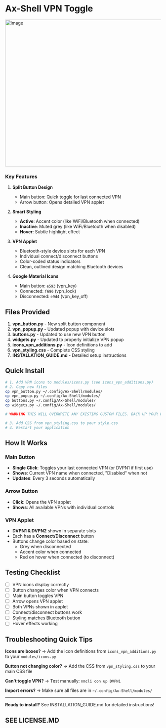 # Ax-Shell VPN Toggle

<img width="1099" height="475" alt="image" src="https://github.com/user-attachments/assets/baf80b41-2587-4c89-8239-b6c1874269e9" />


### Key Features

1. **Split Button Design** 
   - Main button: Quick toggle for last connected VPN
   - Arrow button: Opens detailed VPN applet

2. **Smart Styling**
   - **Active**: Accent color (like WiFi/Bluetooth when connected)
   - **Inactive**: Muted grey (like WiFi/Bluetooth when disabled)
   - **Hover**: Subtle highlight effect

3. **VPN Applet**
   - Bluetooth-style device slots for each VPN
   - Individual connect/disconnect buttons
   - Color-coded status indicators
   - Clean, outlined design matching Bluetooth devices

4. **Google Material Icons**
   - Main button: `e593` (vpn_key)
   - Connected: `f686` (vpn_lock)
   - Disconnected: `e9d4` (vpn_key_off)

## Files Provided

1. **vpn_button.py** - New split button component
2. **vpn_popup.py** - Updated popup with device slots
3. **buttons.py** - Updated to use new VPN button
4. **widgets.py** - Updated to properly initialize VPN popup
5. **icons_vpn_additions.py** - Icon definitions to add
6. **vpn_styling.css** - Complete CSS styling
7. **INSTALLATION_GUIDE.md** - Detailed setup instructions

## Quick Install

```bash
# 1. Add VPN icons to modules/icons.py (see icons_vpn_additions.py)
# 2. Copy new files
cp vpn_button.py ~/.config/Ax-Shell/modules/
cp vpn_popup.py ~/.config/Ax-Shell/modules/
cp buttons.py ~/.config/Ax-Shell/modules/
cp widgets.py ~/.config/Ax-Shell/modules/

# WARNING THIS WILL OVERWRITE ANY EXISTING CUSTOM FILES. BACK UP YOUR FILES FIRST

# 3. Add CSS from vpn_styling.css to your style.css
# 4. Restart your application
```

## How It Works

### Main Button
- **Single Click**: Toggles your last connected VPN (or DVPN1 if first use)
- **Shows**: Current VPN name when connected, "Disabled" when not
- **Updates**: Every 3 seconds automatically

### Arrow Button  
- **Click**: Opens the VPN applet
- **Shows**: All available VPNs with individual controls

### VPN Applet
- **DVPN1 & DVPN2** shown in separate slots
- Each has a **Connect/Disconnect** button
- Buttons change color based on state:
  - Grey when disconnected
  - Accent color when connected
  - Red on hover when connected (to disconnect)

## Testing Checklist

- [ ] VPN icons display correctly
- [ ] Button changes color when VPN connects
- [ ] Main button toggles VPN
- [ ] Arrow opens VPN applet
- [ ] Both VPNs shown in applet
- [ ] Connect/disconnect buttons work
- [ ] Styling matches Bluetooth button
- [ ] Hover effects working

## Troubleshooting Quick Tips

**Icons are boxes?**
→ Add the icon definitions from `icons_vpn_additions.py` to your `modules/icons.py`

**Button not changing color?**
→ Add the CSS from `vpn_styling.css` to your main CSS file

**Can't toggle VPN?**
→ Test manually: `nmcli con up DVPN1`

**Import errors?**
→ Make sure all files are in `~/.config/Ax-Shell/modules/`

---

**Ready to install?** See INSTALLATION_GUIDE.md for detailed instructions!

## SEE LICENSE.MD
